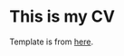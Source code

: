 # This is my CV

Template is from [here](https://www.overleaf.com/latex/templates/kyvernetes-cv/fmbbmmbvwxxy).
